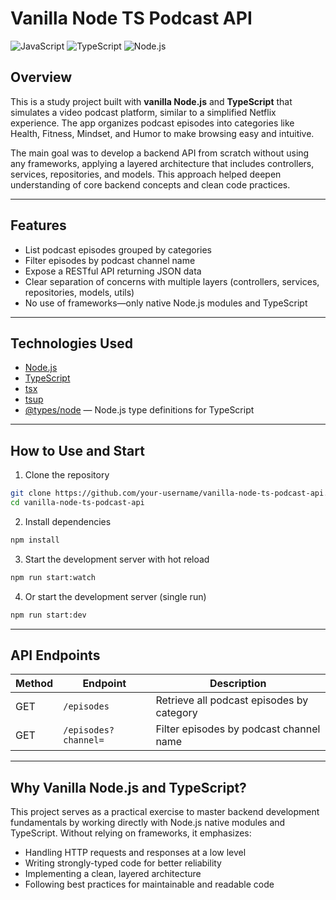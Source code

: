 
# Vanilla Node TS Podcast API

![JavaScript](https://img.shields.io/badge/JavaScript-F7DF1E?style=flat&logo=javascript&logoColor=black)   ![TypeScript](https://img.shields.io/badge/TypeScript-3178C6?style=flat&logo=typescript&logoColor=white)   ![Node.js](https://img.shields.io/badge/Node.js-339933?style=flat&logo=node.js&logoColor=white) 

## Overview

This is a study project built with **vanilla Node.js** and **TypeScript** that simulates a video podcast platform, similar to a simplified Netflix experience. The app organizes podcast episodes into categories like Health, Fitness, Mindset, and Humor to make browsing easy and intuitive.

The main goal was to develop a backend API from scratch without using any frameworks, applying a layered architecture that includes controllers, services, repositories, and models. This approach helped deepen understanding of core backend concepts and clean code practices.

---

## Features

- List podcast episodes grouped by categories  
- Filter episodes by podcast channel name  
- Expose a RESTful API returning JSON data  
- Clear separation of concerns with multiple layers (controllers, services, repositories, models, utils)  
- No use of frameworks—only native Node.js modules and TypeScript  

---

## Technologies Used

- [Node.js](https://nodejs.org/)  
- [TypeScript](https://www.typescriptlang.org/)  
- [tsx](https://github.com/esbuild-kit/tsx)  
- [tsup](https://tsup.egoist.dev/)  
- [@types/node](https://www.npmjs.com/package/@types/node) — Node.js type definitions for TypeScript  

---

## How to Use and Start

1. Clone the repository  
```bash
git clone https://github.com/your-username/vanilla-node-ts-podcast-api.git
cd vanilla-node-ts-podcast-api
````

2. Install dependencies

```bash
npm install
```

3. Start the development server with hot reload

```bash
npm run start:watch
```

4. Or start the development server (single run)

```bash
npm run start:dev
```

---

## API Endpoints

| Method | Endpoint             | Description                               |
| ------ | -------------------- | ----------------------------------------- |
| GET    | `/episodes`          | Retrieve all podcast episodes by category |
| GET    | `/episodes?channel=` | Filter episodes by podcast channel name   |

---

## Why Vanilla Node.js and TypeScript?

This project serves as a practical exercise to master backend development fundamentals by working directly with Node.js native modules and TypeScript. Without relying on frameworks, it emphasizes:

* Handling HTTP requests and responses at a low level
* Writing strongly-typed code for better reliability
* Implementing a clean, layered architecture
* Following best practices for maintainable and readable code

